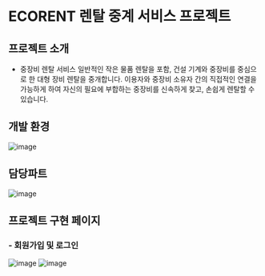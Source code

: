 # ECORENT 렌탈 중계 서비스 프로젝트

## 프로젝트 소개
- 중장비 렌탈 서비스
일반적인 작은 물품 렌탈을 포함, 건설 기계와 중장비를 중심으로 한 대형 장비 렌탈을 중개합니다.
이용자와 중장비 소유자 간의 직접적인 연결을 가능하게 하여 자신의 필요에 부합하는 중장비를 신속하게 찾고, 손쉽게 렌탈할 수 있습니다.

## 개발 환경
![image](https://github.com/jjh1037/project/assets/130326342/f16643cd-8a27-4c34-8fae-41ecacaa92f4)

## 담당파트
![image](https://github.com/jjh1037/project/assets/130326342/e1e09b8e-bbde-4e63-ba7a-49c196845138)

## 프로젝트 구현 페이지
### - 회원가입 및 로그인
![image](https://github.com/jjh1037/project/assets/130326342/867acd8f-176a-4955-a23b-ce95cfacf168)
![image](https://github.com/jjh1037/project/assets/130326342/98a792dd-718f-42fc-800f-d78e5357de4a)

